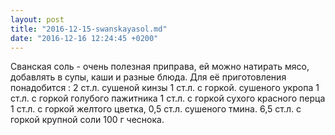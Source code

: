 ```yaml
---
layout: post
title: "2016-12-15-swanskayasol.md"
date: "2016-12-16 12:24:45 +0200"
---
```


Сванская соль - очень полезная приправа, ей можно натирать мясо, добавлять в
супы, каши и разные блюда. Для её приготовления понадобится :
2 ст.л. сушеной кинзы
1 ст.л. с горкой. сушеного укропа
1 ст.л. с горкой голубого пажитника
1 ст.л. с горкой сухого красного перца
1 ст.л. с горкой желтого цветка,
0,5 ст.л. сушеного тмина.
6,5 ст.л. с горкой крупной соли
100 г чеснока.
